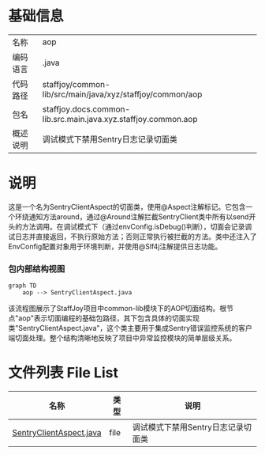 # 基础信息

|      |      |
|------|------|
| 名称 | aop |
| 编码语言 | .java |
| 代码路径 | staffjoy/common-lib/src/main/java/xyz/staffjoy/common/aop |
| 包名 | staffjoy.docs.common-lib.src.main.java.xyz.staffjoy.common.aop |
| 概述说明 | 调试模式下禁用Sentry日志记录切面类 |

# 说明

这是一个名为SentryClientAspect的切面类，使用@Aspect注解标记。它包含一个环绕通知方法around，通过@Around注解拦截SentryClient类中所有以send开头的方法调用。在调试模式下（通过envConfig.isDebug()判断），切面会记录调试日志并直接返回，不执行原始方法；否则正常执行被拦截的方法。类中还注入了EnvConfig配置对象用于环境判断，并使用@Slf4j注解提供日志功能。


### 包内部结构视图

```mermaid
graph TD
    aop --> SentryClientAspect.java
```

该流程图展示了StaffJoy项目中common-lib模块下的AOP切面结构。根节点"aop"表示切面编程的基础包路径，其下包含具体的切面实现类"SentryClientAspect.java"，这个类主要用于集成Sentry错误监控系统的客户端切面处理。整个结构清晰地反映了项目中异常监控模块的简单层级关系。

# 文件列表 File List

| 名称   | 类型  | 说明 |
|-------|------|-------------|
| [SentryClientAspect.java](SentryClientAspect.md) | file | 调试模式下禁用Sentry日志记录切面类 |


